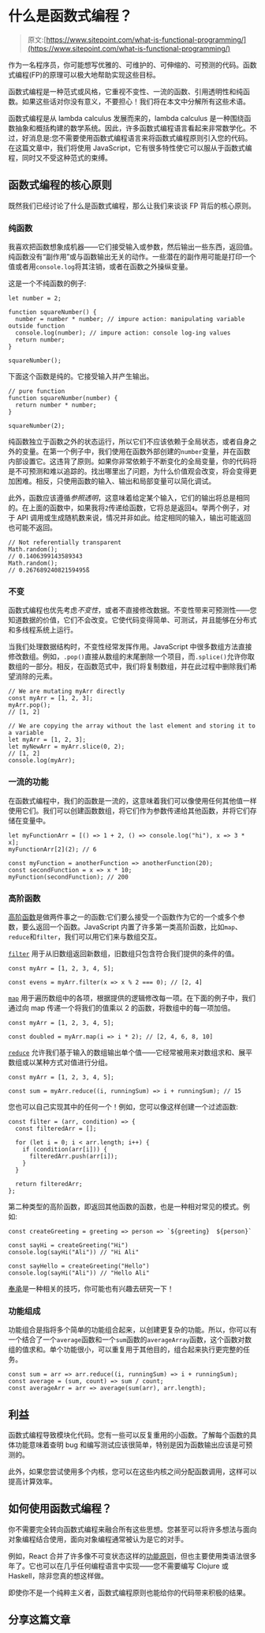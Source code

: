 # 什么是函数式编程？

> 原文:[https://www.sitepoint.com/what-is-functional-programming/](https://www.sitepoint.com/what-is-functional-programming/)

作为一名程序员，你可能想写优雅的、可维护的、可伸缩的、可预测的代码。函数式编程(FP)的原理可以极大地帮助实现这些目标。

函数式编程是一种范式或风格，它重视不变性、一流的函数、引用透明性和纯函数。如果这些话对你没有意义，不要担心！我们将在本文中分解所有这些术语。

函数式编程是从 lambda calculus 发展而来的，lambda calculus 是一种围绕函数抽象和概括构建的数学系统。因此，许多函数式编程语言看起来非常数学化。不过，好消息是:您不需要使用函数式编程语言来将函数式编程原则引入您的代码。在这篇文章中，我们将使用 JavaScript，它有很多特性使它可以服从于函数式编程，同时又不受这种范式的束缚。

## 函数式编程的核心原则

既然我们已经讨论了什么是函数式编程，那么让我们来谈谈 FP 背后的核心原则。

### 纯函数

我喜欢把函数想象成机器——它们接受输入或参数，然后输出一些东西，返回值。纯函数没有“副作用”或与函数输出无关的动作。一些潜在的副作用可能是打印一个值或者用`console.log`将其注销，或者在函数之外操纵变量。

这是一个不纯函数的例子:

```
let number = 2;

function squareNumber() {
  number = number * number; // impure action: manipulating variable outside function
  console.log(number); // impure action: console log-ing values
  return number;
}

squareNumber(); 
```

下面这个函数是纯的。它接受输入并产生输出。

```
// pure function
function squareNumber(number) {
  return number * number;
}

squareNumber(2); 
```

纯函数独立于函数之外的状态运行，所以它们不应该依赖于全局状态，或者自身之外的变量。在第一个例子中，我们使用在函数外部创建的`number`变量，并在函数内部设置它。这违背了原则。如果你非常依赖于不断变化的全局变量，你的代码将是不可预测和难以追踪的。找出哪里出了问题，为什么价值观会改变，将会变得更加困难。相反，只使用函数的输入、输出和局部变量可以简化调试。

此外，函数应该遵循*参照透明*，这意味着给定某个输入，它们的输出将总是相同的。在上面的函数中，如果我将`2`传递给函数，它将总是返回`4`。举两个例子，对于 API 调用或生成随机数来说，情况并非如此。给定相同的输入，输出可能返回也可能不返回。

```
// Not referentially transparent
Math.random();
// 0.1406399143589343
Math.random();
// 0.26768924082159495ß 
```

### 不变

函数式编程也优先考虑*不变性*，或者不直接修改数据。不变性带来可预测性——您知道数据的价值，它们不会改变。它使代码变得简单、可测试，并且能够在分布式和多线程系统上运行。

当我们处理数据结构时，不变性经常发挥作用。JavaScript 中很多数组方法直接修改数组。例如，`.pop()`直接从数组的末尾删除一个项目，而`.splice()`允许你取数组的一部分。相反，在函数范式中，我们将复制数组，并在此过程中删除我们希望消除的元素。

```
// We are mutating myArr directly
const myArr = [1, 2, 3];
myArr.pop();
// [1, 2] 
```

```
// We are copying the array without the last element and storing it to a variable
let myArr = [1, 2, 3];
let myNewArr = myArr.slice(0, 2);
// [1, 2]
console.log(myArr); 
```

### 一流的功能

在函数式编程中，我们的函数是一流的，这意味着我们可以像使用任何其他值一样使用它们。我们可以创建函数数组，将它们作为参数传递给其他函数，并将它们存储在变量中。

```
let myFunctionArr = [() => 1 + 2, () => console.log("hi"), x => 3 * x];
myFunctionArr[2](2); // 6

const myFunction = anotherFunction => anotherFunction(20);
const secondFunction = x => x * 10;
myFunction(secondFunction); // 200 
```

### 高阶函数

[高阶函数](https://www.sitepoint.com/higher-order-functions-javascript/)是做两件事之一的函数:它们要么接受一个函数作为它的一个或多个参数，要么返回一个函数。JavaScript 内置了许多第一类高阶函数，比如`map`、`reduce`和`filter`，我们可以用它们来与数组交互。

[`filter`](https://developer.mozilla.org/en-US/docs/Web/JavaScript/Reference/Global_Objects/Array/filter) 用于从旧数组返回新数组，旧数组只包含符合我们提供的条件的值。

```
const myArr = [1, 2, 3, 4, 5];

const evens = myArr.filter(x => x % 2 === 0); // [2, 4] 
```

[`map`](https://developer.mozilla.org/en-US/docs/Web/JavaScript/Reference/Global_Objects/Map) 用于遍历数组中的各项，根据提供的逻辑修改每一项。在下面的例子中，我们通过向 map 传递一个将我们的值乘以 2 的函数，将数组中的每一项加倍。

```
const myArr = [1, 2, 3, 4, 5];

const doubled = myArr.map(i => i * 2); // [2, 4, 6, 8, 10] 
```

[`reduce`](https://developer.mozilla.org/en-US/docs/Web/JavaScript/Reference/Global_Objects/Array/reduce) 允许我们基于输入的数组输出单个值——它经常被用来对数组求和、展平数组或以某种方式对值进行分组。

```
const myArr = [1, 2, 3, 4, 5];

const sum = myArr.reduce((i, runningSum) => i + runningSum); // 15 
```

您也可以自己实现其中的任何一个！例如，您可以像这样创建一个过滤函数:

```
const filter = (arr, condition) => {
  const filteredArr = [];

  for (let i = 0; i < arr.length; i++) {
    if (condition(arr[i])) {
      filteredArr.push(arr[i]);
    }
  }

  return filteredArr;
}; 
```

第二种类型的高阶函数，即返回其他函数的函数，也是一种相对常见的模式。例如:

```
const createGreeting = greeting => person => `${greeting}  ${person}`

const sayHi = createGreeting("Hi")
console.log(sayHi("Ali")) // "Hi Ali"

const sayHello = createGreeting("Hello")
console.log(sayHi("Ali")) // "Hello Ali" 
```

[奉承](https://www.sitepoint.com/currying-in-functional-javascript/)是一种相关的技巧，你可能也有兴趣去研究一下！

### 功能组成

功能组合是指将多个简单的功能组合起来，以创建更复杂的功能。所以，你可以有一个结合了一个`average`函数和一个`sum`函数的`averageArray`函数，这个函数对数组的值求和。单个功能很小，可以重复用于其他目的，组合起来执行更完整的任务。

```
const sum = arr => arr.reduce((i, runningSum) => i + runningSum);
const average = (sum, count) => sum / count;
const averageArr = arr => average(sum(arr), arr.length); 
```

## 利益

函数式编程导致模块化代码。您有一些可以反复重用的小函数。了解每个函数的具体功能意味着查明 bug 和编写测试应该很简单，特别是因为函数输出应该是可预测的。

此外，如果您尝试使用多个内核，您可以在这些内核之间分配函数调用，这样可以提高计算效率。

## 如何使用函数式编程？

你不需要完全转向函数式编程来融合所有这些思想。您甚至可以将许多想法与面向对象编程结合使用，面向对象编程通常被认为是它的对手。

例如，React 合并了许多像不可变状态这样的[功能原则](https://medium.com/@andrea.chiarelli/the-functional-side-of-react-229bdb26d9a6)，但也主要使用类语法很多年了。它也可以在几乎任何编程语言中实现——您不需要编写 Clojure 或 Haskell，除非您真的想这样做。

即使你不是一个纯粹主义者，函数式编程原则也能给你的代码带来积极的结果。

## 分享这篇文章